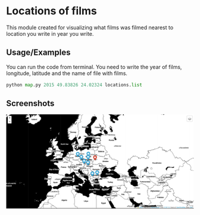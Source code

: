 
# Locations of films

This module created for visualizing what films was filmed nearest to location you write in year you write.

## Usage/Examples

You can run the code from terminal. You need to write the year of films, longitude, latitude and the name of file with films.

```python
python map.py 2015 49.83826 24.02324 locations.list
```


## Screenshots

![App Screenshot](screenshoots/Screen.png)

